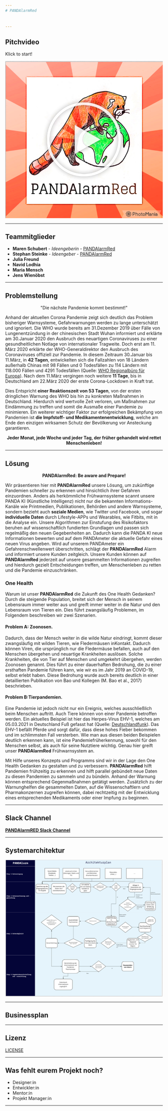 ```yaml
---
# PANDAlarmRed


---
```

## Pitchvideo
Klick to start!

[![Was ist ein Hackathon](https://github.com/ChallengeOneHealth/TEAM2/blob/main/pandalarmredVideoStart.png)](https://challengeonehealth.com/wp-content/uploads/2021/02/was_ist_ein_hackaton.mp4)

---
## Teammitglieder

* **Maren Schubert** - *Ideengeberin* - [PANDAlarmRed](https://github.com/ChallengeOneHealth/TEAM2)
* **Stephan Steinke** - *Ideengeber* - [PANDAlarmRed](https://github.com/ChallengeOneHealth/TEAM2)
* **Julia Freund**
* **Navid Lodhia**
* **Maria Mensch**
* **Jens Wienöbst**

---
## Problemstellung 


<p align="center">"Die nächste Pandemie kommt bestimmt!"

Anhand der aktuellen Corona Pandemie zeigt sich deutlich das Problem bisheriger Warnsysteme, Gefahrwarnungen werden zu lange unterschätzt und ignoriert.
Die WHO wurde bereits am 31.Dezember 2019 über Fälle von Lungenentzündung in der chinesischen Stadt Wuhan informiert und erklärte am 30.Januar 2020 den Ausbruch des neuartigen Coronaviruses zu einer gesundheitlichen Notlage von internationaler Tragweite. Doch erst am 11. März 2020 erklärte der WHO-Generaldirektor den Ausbruch des Coronaviruses offiziell zur Pandemie. In diesem Zeitraum 30.Januar bis 11.März, in **42 Tagen**, entwickelten sich die Fallzahlen von 18 Ländern außerhalb Chinas mit 98 Fällen und 0 Todesfällen zu 114 Ländern mit 118.000 Fällen und 4291 Todesfällen (Quelle: [WHO Regionalbüro für Europa](https://www.euro.who.int/de/health-topics/health-emergencies/coronavirus-covid-19/novel-coronavirus-2019-ncov)). Nach dem 11.März vergingen noch weitere **11 Tage**, bis in Deutschland am 22.März 2020 der erste Corona-Lockdown in Kraft trat.

Dies Entspricht **einer Reaktionszeit von 53 Tagen**, von der ersten dringlichen Warnung des WHO bis hin zu konkreten Maßnahmen in Deutschland. Hierdurch wird wertvolle Zeit verloren, um Maßnahmen zur Eindämmung zu treffen und somit die Ausmaße einer Pandemie zu minimieren.
Ein weiterer wichtiger Faktor zur erfolgreichen Bekämpfung von Pandemien ist **die Impfstoff- und Medikamentenentwicklung**, welche am Ende den einzigen wirksamen Schutz der Bevölkerung vor Ansteckung garantieren. 


**<p align="center"> Jeder Monat, jede Woche und jeder Tag, der früher gehandelt wird rettet Menschenleben!</p>**


---
## Lösung 

**<p align="center"> PANDAlarmRed: Be aware and Prepare!</p>**

Wir präsentieren hier mit **PANDAlarmRed** unsere Lösung, um zukünftige Pandemien schneller zu erkennen und hinsichtlich ihrer Gefahren einzuordnen.
Anders als herkömmliche Frühwarnsysteme scannt unsere PANDA KI (Künstliche Intelligenz) nicht nur die bekannten Informations-Kanäle wie Printmedien, Publikationen, Behörden und andere Warnsysteme, sondern bezieht auch **soziale Medien**, wie Twitter und Facebook, und sogar **individuelle Daten** durch Lifestyle-APPs und Wearables, wie Fitbits, mit in die Analyse ein.
Unsere Algorithmen zur Einstufung des Risikofaktors beruhen auf wissenschaftlich fundierten Grundlagen und passen sich regelmäßig den neuen Gegebenheiten an. Dadurch kann die PANDA KI neue Informationen bewerten und auf dem PANDAmeter die aktuelle Gefahr eines neuen Virus angeben. Wird auf unserem PANDAmeter ein Gefahrenschwellenwert überschritten, schlägt der **PANDAlarmRed** Alarm und informiert unsere Kunden zeitgleich. Unsere Kunden können auf **PANDAlarmRed** jederzeit auf unsere gesammelten Informationen zugreifen und hierdurch gezielt Entscheidungen treffen, um Menschenleben zu retten und die Pandemie einzuschränken.

### One Health

Warum ist unser **PANDAlarmRed** die Zukunft des One Health Gedanken? Durch die steigende Population, breitet sich der Mensch in seinem Lebensraum immer weiter aus und greift immer weiter in die Natur und den Lebensraum von Tieren ein. Dies führt zwangsläufig Problemen, im Folgendem beschreiben wir zwei Szenarien.

#### Problem A: Zoonosen. 

Dadurch, dass der Mensch weiter in die wilde Natur eindringt, kommt dieser zwangsläufig mit wilden Tieren, wie Fledermäusen inKontakt. Dadurch können Viren, die ursprünglich nur die Fledermäuse befallen, auch auf den Menschen übergehen und neuartige Krankheiten auslösen. Solche Krankheiten, die von Tier auf Menschen und umgekehrt übergehen, werden Zoonosen genannt. Dies führt zu einer dauerhaften Bedrohung, die zu einer ersthaften Pandemie führen kann, wie wir es im Jahr 2019 an COVID-19, selbst erlebt haben. Diese Bedrohung wurde auch bereits deutlich in einer detaillierten Publikation von Bao und Kollegen (M. Bao et al., 2017) beschrieben. 

#### Problem B:Tierpandemien. 

Eine Pandemie ist jedoch nicht nur ein Ereignis, welches ausschließlich beim Menschen auftritt. Auch Tiere können von einer Pandemie betroffen werden. Ein aktuelles Beispiel ist hier das Herpes-Virus EHV-1, welches am 05.03.2021 in Deutschland Fuß gefasst hat (Quelle: [Deutschlandfunk](https://www.deutschlandfunk.de/aggressives-herpes-virus-reitsport-stellt-betrieb.890.de.html?dram:article_id=493622)). Das EHV-1 befällt Pferde und sorgt dafür, dass diese hohes Fieber bekommen und im schlimmsten Fall versterben. Wie man aus diesen beiden Beispielen deutlich erkennen kann, ist eine Pandemiefrüherkennung, sowohl für den Menschen selbst, als auch für seine Nutztiere wichtig. Genau hier greift unser **PANDAlarmRed** Frühwarnsystem an. 

Mit Hilfe unseres Konzepts und Programms sind wir in der Lage den One Health Gedanken zu gestalten und zu verbessern. **PANDAlarmRed** hilft Pandemien frühzeitig zu erkennen und hilft parallel gebündelt neue Daten zu diesen Pandemien zu sammeln und zu bündeln. Anhand der Warnung können entsprechend Gegenmaßnahmen getätigt werden. Zusätzlich zu der Warnunghelfen die gesammelten Daten, auf die Wissenschaftlern und Pharmakonzernen zugreifen können, dabei rechtzeitig mit der Entwicklung eines entsprechenden Medikaments oder einer Impfung zu beginnen.

---
## Slack Channel

[**PANDAlarmRED Slack Channel**](https://app.slack.com/client/T01PDPEN4PL/C01QUGLKE3X/details/info)

---
## Systemarchitektur

![Systemarchitektur](https://github.com/ChallengeOneHealth/TEAM2/blob/main/pandalarm-system.png)

---
## Businessplan

---
## Lizenz

[LICENSE](https://github.com/ChallengeOneHealth/TEAM2/blob/main/LICENSE)

---
## Was fehlt eurem Projekt noch?
* Designer:in
* Entwickler:in
* Mentor:in
* Projekt Manager:in

---

